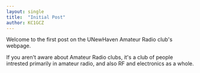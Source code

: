 ```yaml
---
layout: single
title:  "Initial Post"
author: KC1GCZ
---
```


Welcome to the first post on the UNewHaven Amateur Radio club's webpage.

If you aren't aware about Amateur Radio clubs, it's a club of people intrested primarily in amateur radio, and also RF and electronics as a whole.
